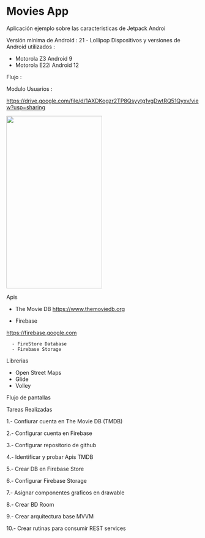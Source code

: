 # Movies App
Aplicación ejemplo sobre las caracteristicas de Jetpack Androi

Versión minima de Android : 21 - Lollipop
Dispositivos y versiones de Android utilizados : 
  - Motorola Z3 Android 9
  - Motorola E22i Android 12

Flujo :

Modulo Usuarios :

https://drive.google.com/file/d/1AXDKogzr2TP8Qsyytg1vgDwtRQ51Qyxv/view?usp=sharing

<img src="https://drive.google.com/file/d/1AXDKogzr2TP8Qsyytg1vgDwtRQ51Qyxv/view?usp=drive_link" width="250" height="450">

Apis

- The Movie DB
  https://www.themoviedb.org
  
- Firebase

https://firebase.google.com

      - FireStore Database
      - Firebase Storage

Librerias 

- Open Street Maps
- Glide
- Volley

Flujo de pantallas

Tareas Realizadas

1.- Confiurar cuenta en The Movie DB (TMDB)

2.- Configurar cuenta en Firebase 

3.- Configurar repositorio de github

4.- Identificar y probar Apis TMDB

5.- Crear DB en Firebase Store

6.- Configurar Firebase Storage

7.- Asignar componentes graficos en drawable

8.- Crear BD Room

9.- Crear arquitectura base MVVM

10.- Crear rutinas para consumir REST services
